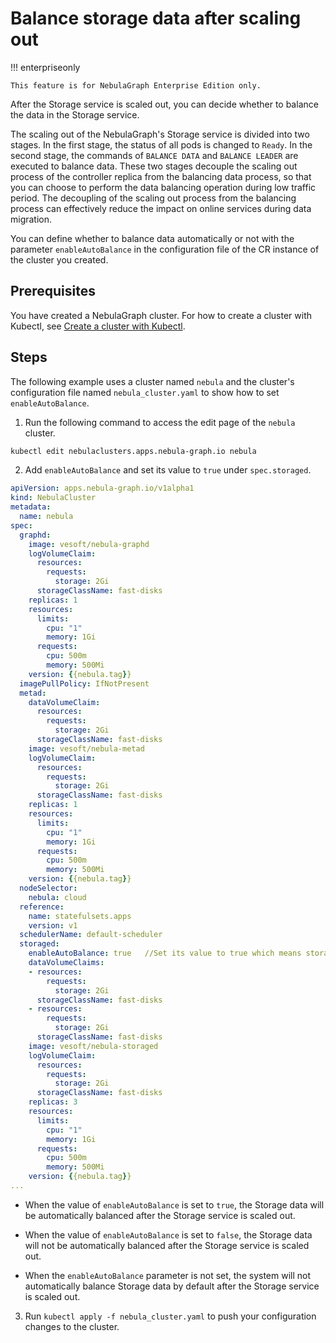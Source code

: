 # Balance storage data after scaling out

!!! enterpriseonly

    This feature is for NebulaGraph Enterprise Edition only.

After the Storage service is scaled out, you can decide whether to balance the data in the Storage service. 

The scaling out of the NebulaGraph's Storage service is divided into two stages. In the first stage, the status of all pods is changed to `Ready`. In the second stage, the commands of `BALANCE DATA` and `BALANCE LEADER` are executed to balance data. These two stages decouple the scaling out process of the controller replica from the balancing data process, so that you can choose to perform the data balancing operation during low traffic period. The decoupling of the scaling out process from the balancing process can effectively reduce the impact on online services during data migration.

You can define whether to balance data automatically or not with the parameter `enableAutoBalance` in the configuration file of the CR instance of the cluster you created.

## Prerequisites

You have created a NebulaGraph cluster. For how to create a cluster with Kubectl, see [Create a cluster with Kubectl](../3.deploy-nebula-graph-cluster/3.1create-cluster-with-kubectl.md). 

## Steps

The following example uses a cluster named `nebula` and the cluster's configuration file named `nebula_cluster.yaml` to show how to set `enableAutoBalance`.

1. Run the following command to access the edit page of the `nebula` cluster.
   
  ```bash
  kubectl edit nebulaclusters.apps.nebula-graph.io nebula
  ```

2. Add `enableAutoBalance` and set its value to `true` under `spec.storaged`.
   
  ```yaml
  apiVersion: apps.nebula-graph.io/v1alpha1
  kind: NebulaCluster
  metadata:
    name: nebula
  spec:
    graphd:
      image: vesoft/nebula-graphd
      logVolumeClaim:
        resources:
          requests:
            storage: 2Gi
        storageClassName: fast-disks
      replicas: 1
      resources:
        limits:
          cpu: "1"
          memory: 1Gi
        requests:
          cpu: 500m
          memory: 500Mi
      version: {{nebula.tag}}
    imagePullPolicy: IfNotPresent
    metad:
      dataVolumeClaim:
        resources:
          requests:
            storage: 2Gi
        storageClassName: fast-disks
      image: vesoft/nebula-metad
      logVolumeClaim:
        resources:
          requests:
            storage: 2Gi
        storageClassName: fast-disks
      replicas: 1
      resources:
        limits:
          cpu: "1"
          memory: 1Gi
        requests:
          cpu: 500m
          memory: 500Mi
      version: {{nebula.tag}}
    nodeSelector:
      nebula: cloud
    reference:
      name: statefulsets.apps
      version: v1
    schedulerName: default-scheduler
    storaged:
      enableAutoBalance: true   //Set its value to true which means storage data will be balanced after the Storage service is scaled out.
      dataVolumeClaims:
      - resources:
          requests:
            storage: 2Gi
        storageClassName: fast-disks
      - resources:
          requests:
            storage: 2Gi
        storageClassName: fast-disks
      image: vesoft/nebula-storaged
      logVolumeClaim:
        resources:
          requests:
            storage: 2Gi
        storageClassName: fast-disks
      replicas: 3
      resources:
        limits:
          cpu: "1"
          memory: 1Gi
        requests:
          cpu: 500m
          memory: 500Mi
      version: {{nebula.tag}}
  ...    
  ```

  - When the value of `enableAutoBalance` is set to `true`, the Storage data will be automatically balanced after the Storage service is scaled out.

  - When the value of `enableAutoBalance` is set to `false`, the Storage data will not be automatically balanced after the Storage service is scaled out.

  - When the `enableAutoBalance` parameter is not set, the system will not automatically balance Storage data by default after the Storage service is scaled out. 

3. Run `kubectl apply -f nebula_cluster.yaml` to push your configuration changes to the cluster.
